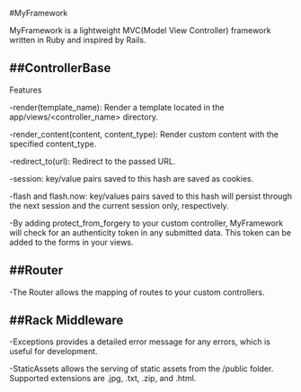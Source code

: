 #MyFramework

MyFramework is a lightweight MVC(Model View Controller) framework written in Ruby and inspired by Rails.

##ControllerBase
---------------------

Features

-render(template_name): Render a template located in the app/views/<controller_name> directory.

-render_content(content, content_type): Render custom content with the specified content_type.

-redirect_to(url): Redirect to the passed URL.

-session: key/value pairs saved to this hash are saved as cookies.

-flash and flash.now: key/values pairs saved to this hash will persist through the next session and the current
session only, respectively.

-By adding protect_from_forgery to your custom controller, MyFramework will check for an authenticity token in any submitted data. This token can be added to the forms in your views.

##Router
------

-The Router allows the mapping of routes to your custom controllers.

##Rack Middleware
-------------

-Exceptions provides a detailed error message for any errors, which is useful for development.

-StaticAssets allows the serving of static assets from the /public folder. Supported extensions are .jpg, .txt, .zip, and .html.
